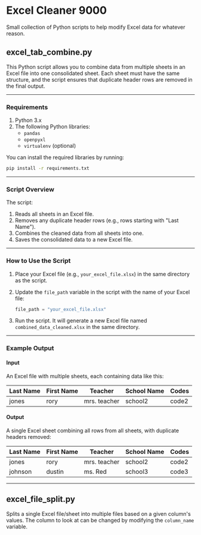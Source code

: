 # Excel Cleaner 9000

Small collection of Python scripts to help modify Excel data for whatever reason.

## excel_tab_combine.py

This Python script allows you to combine data from multiple sheets in an Excel file into one consolidated sheet. Each sheet must have the same structure, and the script ensures that duplicate header rows are removed in the final output.

---

### Requirements

1. Python 3.x
2. The following Python libraries:
   - `pandas`
   - `openpyxl`
   - `virtualenv` (optional)

You can install the required libraries by running:
```bash
pip install -r requirements.txt
```

---

### Script Overview

The script:
1. Reads all sheets in an Excel file.
2. Removes any duplicate header rows (e.g., rows starting with "Last Name").
3. Combines the cleaned data from all sheets into one.
4. Saves the consolidated data to a new Excel file.

---

### How to Use the Script

1. Place your Excel file (e.g., `your_excel_file.xlsx`) in the same directory as the script.

2. Update the `file_path` variable in the script with the name of your Excel file:
   ```python
   file_path = "your_excel_file.xlsx"
   ```

3. Run the script. It will generate a new Excel file named `combined_data_cleaned.xlsx` in the same directory.

---

### Example Output

#### Input
An Excel file with multiple sheets, each containing data like this:

| Last Name | First Name | Teacher      | School Name | Codes |
|-----------|------------|--------------|-------------|-------|
| jones     | rory       | mrs. teacher | school2     | code2 |

#### Output
A single Excel sheet combining all rows from all sheets, with duplicate headers removed:

| Last Name | First Name | Teacher      | School Name | Codes |
|-----------|------------|--------------|-------------|-------|
| jones     | rory       | mrs. teacher | school2     | code2 |
| johnson   | dustin     | ms. Red      | school3     | code3 |

---

## excel_file_split.py

Splits a single Excel file/sheet into multiple files based on a given column's values. The column to look at can be changed by modifying the `column_name` variable.